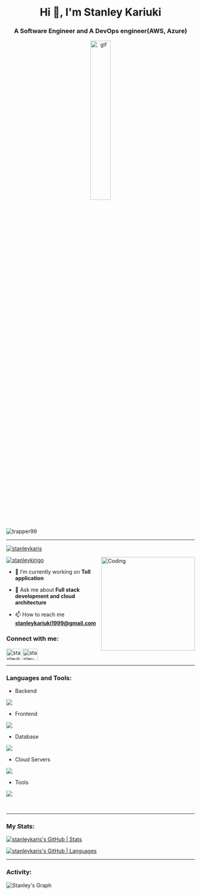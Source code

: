 <h1 align="center">Hi 👋, I'm Stanley Kariuki</h1>
<h3 align="center">A Software Engineer and A DevOps engineer(AWS, Azure)</h3>
<p align="center"><img src="https://user-images.githubusercontent.com/74038190/212748842-9fcbad5b-6173-4175-8a61-521f3dbb7514.gif" alt="gif" width="33%" /></p>

<p align="left" width="100%"> <img src="https://komarev.com/ghpvc/?username=stanleykaris&label=Profile%20views&color=0e75b6&style=flat" alt="trapper99" /> </p>

---

<p align="left"> <a href="https://github.com/ryo-ma/github-profile-trophy"><img src="https://github-profile-trophy.vercel.app/?username=stanleykaris" alt="stanleykaris" /></a> </p>

<img align="right" alt="Coding" width="250" src="https://user-images.githubusercontent.com/74038190/229223263-cf2e4b07-2615-4f87-9c38-e37600f8381a.gif">
<p align="left"> <a href="https://twitter.com/stanleykirigo" target="blank"><img src="https://img.shields.io/twitter/follow/stanleykirigo?logo=twitter&style=for-the-badge" alt="stanleykirigo" /></a> </p>

- 🔭 I’m currently working on **Toll application**

- 💬 Ask me about **Full stack development and cloud architecture**

- 📫 How to reach me **stanleykariuki1999@gmail.com**

<a href="https://developers.google.com/profile/badges/events/io/2024/registered" target="blank"></a>

<h3 align="left">Connect with me:</h3>
<p align="left">
<a href="https://twitter.com/stanleykirigo" target="blank"><img align="center" src="https://raw.githubusercontent.com/rahuldkjain/github-profile-readme-generator/master/src/images/icons/Social/twitter.svg" alt="stanleykirigo" height="30" width="40" /></a>
<a href="https://linkedin.com/in/stanley kariuki" target="blank"><img align="center" src="https://raw.githubusercontent.com/rahuldkjain/github-profile-readme-generator/master/src/images/icons/Social/linked-in-alt.svg" alt="stanley kariuki" height="30" width="40" /></a>
</p>

---
<h3 align="left">Languages and Tools:</h3>
<ul>
<li>Backend</li>
</ul>
<p align="left">
  <a href="https://skillicons.dev">
    <img src="https://skillicons.dev/icons?i=c,cs,golang,java,nodejs,py,spring,flask,fastapi,nestjs">
  </a>
</p>
<ul>
<li>Frontend</li>
</ul>
<p align="left">
  <a href="https://skillicons.dev">
    <img src="https://skillicons.dev/icons?i=ts,js,react,vue,nextjs,flutter,redux,tailwind,materialui">
  </a>
</p>
<ul>
<li>Database</li>
</ul>
<p align="left">
  <a href="https://skillicons.dev">
    <img src="https://skillicons.dev/icons?i=mongodb,mysql,postgresql,dynamodb">
  </a>
</p>
<ul>
<li>Cloud Servers</li>
</ul>
<p align="left">
  <a href="https://skillicons.dev">
    <img src="https://skillicons.dev/icons?i=azure,aws,firebase,cloudflare">
  </a>
</p>
<ul>
<li>Tools</li>
</ul>
<p align="left">
  <a href="https://skillicons.dev">
    <img src="https://skillicons.dev/icons?i=git,github,githubactions,docker,figma,idea,vscode,postman,linux,kubernetes,bash">
  </a>
</p>
<br>

---

<h3 align="left">My Stats: </h3>
<p align="center" width="100%">
 
 [![stanleykaris's GitHub | Stats](https://stats.quira.sh/stanleykaris/github?theme=dark)](https://quira.sh?utm_source=widgets&utm_campaign=stanleykaris)
 
</p>

[![stanleykaris's GitHub | Languages](https://stats.quine.sh/stanleykaris/languages-over-time?theme=dark)](https://quine.sh?utm_source=widgets&utm_campaign=stanleykaris)

---

<h3 align="left">Activity:</h3>
<p><img src="https://github-readme-activity-graph.vercel.app/graph?username=stanleykaris&amp;custom_title=Stanley's%20GitHub%20Activity%20Graph&amp;bg_color=0D1117&amp;color=7F3FBF&amp;line=7F3FBF&amp;point=7F3FBF&amp;area_color=FFFFFF&amp;title_color=FFFFFF&amp;area=true" alt="Stanley's Graph">
<br><br></p>
